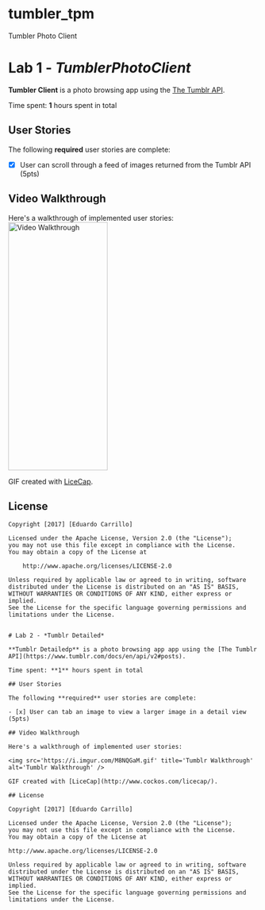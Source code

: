# tumbler_tpm
Tumbler Photo Client
# Lab 1 - *TumblerPhotoClient*

**Tumbler Client** is a photo browsing app using the [The Tumblr API](https://www.tumblr.com/docs/en/api/v2#posts).

Time spent: **1** hours spent in total

## User Stories

The following **required** user stories are complete:

- [x] User can scroll through a feed of images returned from the Tumblr API (5pts)

## Video Walkthrough

Here's a walkthrough of implemented user stories:
<img src='https://i.imgur.com/vBuJ77X.gif' title='Tumblr Walkthrough' width='200' height='500' alt='Video Walkthrough' />

GIF created with [LiceCap](http://www.cockos.com/licecap/).




## License

    Copyright [2017] [Eduardo Carrillo]

    Licensed under the Apache License, Version 2.0 (the "License");
    you may not use this file except in compliance with the License.
    You may obtain a copy of the License at

        http://www.apache.org/licenses/LICENSE-2.0

    Unless required by applicable law or agreed to in writing, software
    distributed under the License is distributed on an "AS IS" BASIS,
    WITHOUT WARRANTIES OR CONDITIONS OF ANY KIND, either express or implied.
    See the License for the specific language governing permissions and
    limitations under the License.
    
    
    # Lab 2 - *Tumblr Detailed*
    
    **Tumblr Detailedp** is a photo browsing app app using the [The Tumblr API](https://www.tumblr.com/docs/en/api/v2#posts).
    
    Time spent: **1** hours spent in total
    
    ## User Stories
    
    The following **required** user stories are complete:
    
    - [x] User can tab an image to view a larger image in a detail view (5pts)
   
    ## Video Walkthrough
    
    Here's a walkthrough of implemented user stories:
    
    <img src='https://i.imgur.com/M8NQGaM.gif' title='Tumblr Walkthrough'  alt='Tumblr Walkthrough' />
    
    GIF created with [LiceCap](http://www.cockos.com/licecap/).
    
    ## License
    
    Copyright [2017] [Eduardo Carrillo]
    
    Licensed under the Apache License, Version 2.0 (the "License");
    you may not use this file except in compliance with the License.
    You may obtain a copy of the License at
    
    http://www.apache.org/licenses/LICENSE-2.0
    
    Unless required by applicable law or agreed to in writing, software
    distributed under the License is distributed on an "AS IS" BASIS,
    WITHOUT WARRANTIES OR CONDITIONS OF ANY KIND, either express or implied.
    See the License for the specific language governing permissions and
    limitations under the License.
